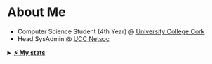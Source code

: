 # About Me

- Computer Science Student (4th Year) @ [University College Cork](https://www.ucc.ie/en/discover/)
- Head SysAdmin @ [UCC Netsoc](https://github.com/UCCNetsoc/)

<details>
  <summary>
    <u>
      <b>&#x26A1 My stats</b>
    </u>
  </summary>
  <a href="https://github.com/ReeceDonovan">
    <img align="center" src="./github-metrics.svg" alt="Reece's github stats">
  </a>
</details>
